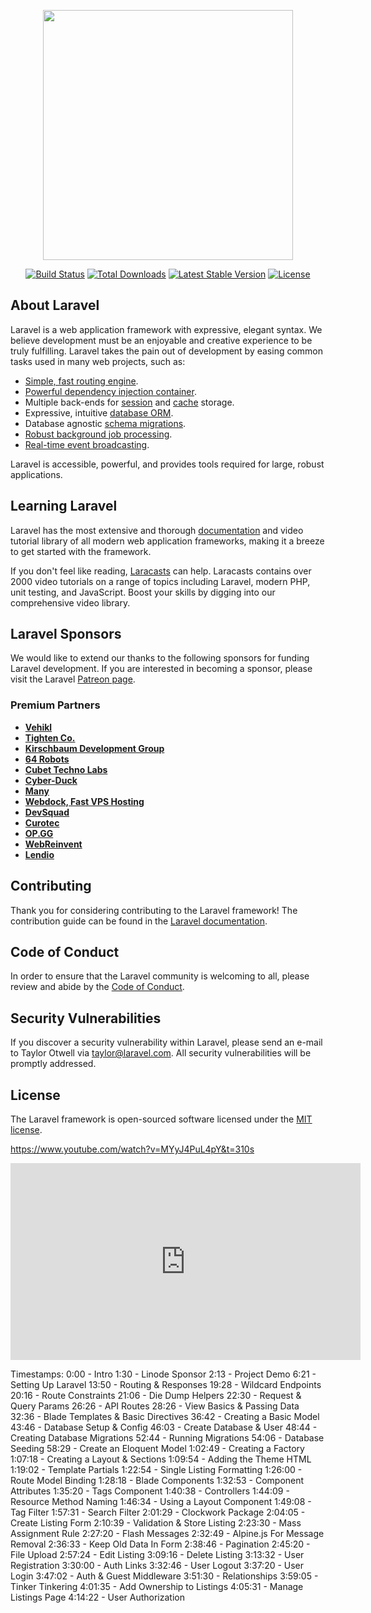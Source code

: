<p align="center"><a href="https://laravel.com" target="_blank"><img src="https://raw.githubusercontent.com/laravel/art/master/logo-lockup/5%20SVG/2%20CMYK/1%20Full%20Color/laravel-logolockup-cmyk-red.svg" width="400"></a></p>

<p align="center">
<a href="https://travis-ci.org/laravel/framework"><img src="https://travis-ci.org/laravel/framework.svg" alt="Build Status"></a>
<a href="https://packagist.org/packages/laravel/framework"><img src="https://img.shields.io/packagist/dt/laravel/framework" alt="Total Downloads"></a>
<a href="https://packagist.org/packages/laravel/framework"><img src="https://img.shields.io/packagist/v/laravel/framework" alt="Latest Stable Version"></a>
<a href="https://packagist.org/packages/laravel/framework"><img src="https://img.shields.io/packagist/l/laravel/framework" alt="License"></a>
</p>

## About Laravel

Laravel is a web application framework with expressive, elegant syntax. We believe development must be an enjoyable and creative experience to be truly fulfilling. Laravel takes the pain out of development by easing common tasks used in many web projects, such as:

- [Simple, fast routing engine](https://laravel.com/docs/routing).
- [Powerful dependency injection container](https://laravel.com/docs/container).
- Multiple back-ends for [session](https://laravel.com/docs/session) and [cache](https://laravel.com/docs/cache) storage.
- Expressive, intuitive [database ORM](https://laravel.com/docs/eloquent).
- Database agnostic [schema migrations](https://laravel.com/docs/migrations).
- [Robust background job processing](https://laravel.com/docs/queues).
- [Real-time event broadcasting](https://laravel.com/docs/broadcasting).

Laravel is accessible, powerful, and provides tools required for large, robust applications.

## Learning Laravel

Laravel has the most extensive and thorough [documentation](https://laravel.com/docs) and video tutorial library of all modern web application frameworks, making it a breeze to get started with the framework.

If you don't feel like reading, [Laracasts](https://laracasts.com) can help. Laracasts contains over 2000 video tutorials on a range of topics including Laravel, modern PHP, unit testing, and JavaScript. Boost your skills by digging into our comprehensive video library.

## Laravel Sponsors

We would like to extend our thanks to the following sponsors for funding Laravel development. If you are interested in becoming a sponsor, please visit the Laravel [Patreon page](https://patreon.com/taylorotwell).

### Premium Partners

- **[Vehikl](https://vehikl.com/)**
- **[Tighten Co.](https://tighten.co)**
- **[Kirschbaum Development Group](https://kirschbaumdevelopment.com)**
- **[64 Robots](https://64robots.com)**
- **[Cubet Techno Labs](https://cubettech.com)**
- **[Cyber-Duck](https://cyber-duck.co.uk)**
- **[Many](https://www.many.co.uk)**
- **[Webdock, Fast VPS Hosting](https://www.webdock.io/en)**
- **[DevSquad](https://devsquad.com)**
- **[Curotec](https://www.curotec.com/services/technologies/laravel/)**
- **[OP.GG](https://op.gg)**
- **[WebReinvent](https://webreinvent.com/?utm_source=laravel&utm_medium=github&utm_campaign=patreon-sponsors)**
- **[Lendio](https://lendio.com)**

## Contributing

Thank you for considering contributing to the Laravel framework! The contribution guide can be found in the [Laravel documentation](https://laravel.com/docs/contributions).

## Code of Conduct

In order to ensure that the Laravel community is welcoming to all, please review and abide by the [Code of Conduct](https://laravel.com/docs/contributions#code-of-conduct).

## Security Vulnerabilities

If you discover a security vulnerability within Laravel, please send an e-mail to Taylor Otwell via [taylor@laravel.com](mailto:taylor@laravel.com). All security vulnerabilities will be promptly addressed.

## License

The Laravel framework is open-sourced software licensed under the [MIT license](https://opensource.org/licenses/MIT).

https://www.youtube.com/watch?v=MYyJ4PuL4pY&t=310s

<iframe width="560" height="315" src="https://www.youtube.com/embed/MYyJ4PuL4pY" title="YouTube video player" frameborder="0" allow="accelerometer; autoplay; clipboard-write; encrypted-media; gyroscope; picture-in-picture; web-share" allowfullscreen></iframe>

Timestamps:
0:00 - Intro
1:30 - Linode Sponsor
2:13 - Project Demo
6:21 - Setting Up Laravel
13:50 - Routing & Responses
19:28 - Wildcard Endpoints
20:16 - Route Constraints
21:06 - Die Dump Helpers
22:30 - Request & Query Params
26:26 - API Routes
28:26 - View Basics & Passing Data
32:36 - Blade Templates & Basic Directives
36:42 - Creating a Basic Model
43:46 - Database Setup & Config
46:03 - Create Database & User
48:44 - Creating Database Migrations
52:44 - Running Migrations
54:06 - Database Seeding
58:29 - Create an Eloquent Model
1:02:49 - Creating a Factory
1:07:18 - Creating a Layout & Sections
1:09:54 - Adding the Theme HTML
1:19:02 - Template Partials
1:22:54 - Single Listing Formatting
1:26:00 - Route Model Binding
1:28:18 - Blade Components
1:32:53 - Component Attributes
1:35:20 - Tags Component
1:40:38 - Controllers
1:44:09 - Resource Method Naming
1:46:34 - Using a Layout Component
1:49:08 - Tag Filter
1:57:31 - Search Filter
2:01:29 - Clockwork Package
2:04:05 - Create Listing Form
2:10:39 - Validation & Store Listing
2:23:30 - Mass Assignment Rule
2:27:20 - Flash Messages
2:32:49 - Alpine.js For Message Removal
2:36:33 - Keep Old Data In Form
2:38:46 - Pagination
2:45:20 - File Upload
2:57:24 - Edit Listing
3:09:16 - Delete Listing
3:13:32 - User Registration
3:30:00 - Auth Links
3:32:46 - User Logout
3:37:20 - User Login
3:47:02 - Auth & Guest Middleware
3:51:30 - Relationships
3:59:05 - Tinker Tinkering
4:01:35 - Add Ownership to Listings
4:05:31 - Manage Listings Page
4:14:22 - User Authorization

